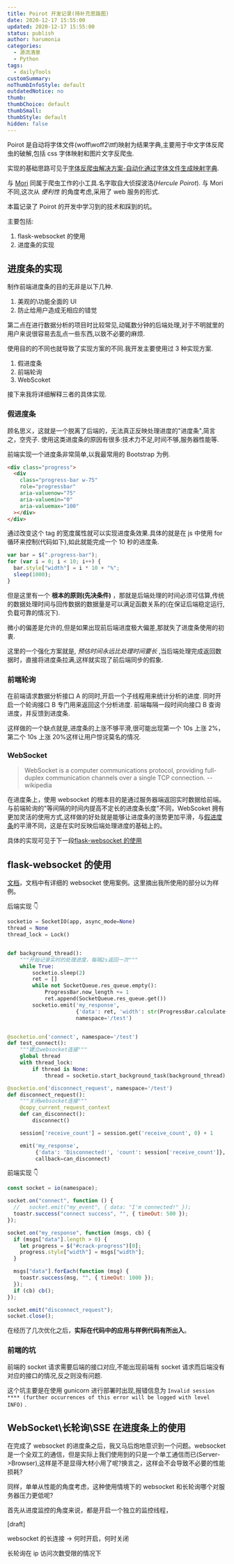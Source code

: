 ```yaml
---
title: Poirot 开发记录(待补充思路图)
date: 2020-12-17 15:55:00
updated: 2020-12-17 15:55:00
status: publish
author: harumonia
categories:
  - 源流清泉
  - Python
tags:
  - dailyTools
customSummary:
noThumbInfoStyle: default
outdatedNotice: no
thumb:
thumbChoice: default
thumbSmall:
thumbStyle: default
hidden: false
---
```


Poirot 是自动将字体文件(woff\woff2\ttf)映射为结果字典,主要用于中文字体反爬虫的破解,包括 css 字体映射和图片文字反爬虫.

实现的基础思路可见于[字体反爬虫解决方案-自动化通过字体文件生成映射字典](https://blog.harumonia.moe/font-antispider-cracker/).

与 [Mori](https://blog.harumonia.moe/mori-kokoro/) 同属于爬虫工作的小工具.名字取自大侦探波洛(_Hercule Poirot_). 与 Mori 不同,这次从 _便利性_ 的角度考虑,采用了 web 服务的形式.

本篇记录了 Poirot 的开发中学习到的技术和踩到的坑。

主要包括:

1. flask-websocket 的使用
2. 进度条的实现

<!-- more -->

## 进度条的实现

制作前端进度条的目的无非是以下几种.

1. 美观的\功能全面的 UI
2. 防止给用户造成无相应的错觉

第二点在进行数据分析的项目时比较常见,动辄数分钟的后端处理,对于不明就里的用户来说很容易去乱点一些东西,以致不必要的麻烦.

使用目的的不同也就导致了实现方案的不同.我开发主要使用过 3 种实现方案.

1. 假进度条
2. 前端轮询
3. WebScoket

接下来我将详细解释三者的具体实现.

### 假进度条

顾名思义，这就是一个脱离了后端的，无法真正反映处理进度的"进度条",简言之，空壳子. 使用这类进度条的原因有很多:技术力不足,时间不够,服务器性能等.

前端实现一个进度条非常简单,以我最常用的 Bootstrap 为例.

```html
<div class="progress">
  <div
    class="progress-bar w-75"
    role="progressbar"
    aria-valuenow="75"
    aria-valuemin="0"
    aria-valuemax="100"
  ></div>
</div>
```

通过改变这个 tag 的宽度属性就可以实现进度条效果.具体的就是在 js 中使用 for 循环来控制(代码如下),如此就能完成一个 10 秒的进度条.

```javascript
var bar = $(".progress-bar");
for (var i = 0; i < 10; i++) {
  bar.style["width"] = i * 10 + "%";
  sleep(1000);
}
```

但是这里有一个 **根本的原则(先决条件)** ，那就是后端处理的时间必须可估算,传统的数据处理时间与回传数据的数据量是可以满足函数关系的(在保证后端稳定运行,负载可靠的情况下).

微小的偏差是允许的,但是如果出现前后端进度极大偏差,那就失了进度条使用的初衷.

这里的一个强化方案就是, _预估时间永远比处理时间要长_ ,当后端处理完成返回数据时，直接将进度条拉满,这样就实现了前后端同步的假象.

### 前端轮询

在前端请求数据分析接口 A 的同时,开启一个子线程用来统计分析的进度. 同时开启一个轮询接口 B 专门用来返回这个分析进度. 前端每隔一段时间向接口 B 查询进度，并反馈到进度条.

这样做的一个缺点就是,进度条的上涨不够平滑,很可能出现第一个 10s 上涨 2%，第二个 10s 上涨 20%这样让用户惊诧莫名的情况.

### WebSocket

> WebSocket is a computer communications protocol, providing full-duplex communication channels over a single TCP connection.
> --wikipedia

在进度条上，使用 websocket 的根本目的是通过服务器端返回实时数据给前端。与前端轮询的"等间隔的时间内提高不定长的进度条长度"不同，WebScoket 拥有更加灵活的使用方式,这样做的好处就是能够让进度条的涨势更加平滑，与[假进度条](#假进度条)的平滑不同，这是在实时反映后端处理进度的基础上的。

具体的实现可见于下一段[flask-websocket 的使用](#flask-websocket-的使用)

## flask-websocket 的使用

[文档](https://flask-socketio.readthedocs.io/en/latest/)，文档中有详细的 websocket 使用案例。这里摘出我所使用的部分以为样例。

后端实现 👇

```python
socketio = SocketIO(app, async_mode=None)
thread = None
thread_lock = Lock()


def background_thread():
    """开始记录实时的处理进度，每隔2s返回一次"""
    while True:
        socketio.sleep(2)
        ret = []
        while not SocketQueue.res_queue.empty():
            ProgressBar.now_length += 1
            ret.append(SocketQueue.res_queue.get())
        socketio.emit('my_response',
                      {'data': ret, 'width': str(ProgressBar.calculate()) + '%'},
                      namespace='/test')


@socketio.on('connect', namespace='/test')
def test_connect():
    """建立websocket连接"""
    global thread
    with thread_lock:
        if thread is None:
            thread = socketio.start_background_task(background_thread)

@socketio.on('disconnect_request', namespace='/test')
def disconnect_request():
    """关闭websocket连接"""
    @copy_current_request_context
    def can_disconnect():
        disconnect()

    session['receive_count'] = session.get('receive_count', 0) + 1

    emit('my_response',
         {'data': 'Disconnected!', 'count': session['receive_count']},
         callback=can_disconnect)
```

前端实现 👇

```js
const socket = io(namespace);

socket.on("connect", function () {
  //   socket.emit("my_event", { data: "I'm connected!" });
  toastr.success("connect success", "", { timeOut: 500 });
});

socket.on("my_response", function (msgs, cb) {
  if (msgs["data"].length > 0) {
    let progress = $("#crack-progress")[0];
    progress.style["width"] = msgs["width"];
  }

  msgs["data"].forEach(function (msg) {
    toastr.success(msg, "", { timeOut: 1000 });
  });
  if (cb) cb();
});

socket.emit("disconnect_request");
socket.close();
```

在经历了几次优化之后，**实际在代码中的应用与样例代码有所出入**。

### 前端的坑

前端的 socket 请求需要后端的接口对应,不能出现前端有 socket 请求而后端没有对应的接口的情况,反之则没有问题.

这个坑主要是在使用 gunicorn 进行部署时出现,报错信息为 `Invalid session **** (further occurrences of this error will be logged with level INFO)` .

## WebSocket\长轮询\SSE 在进度条上的使用

在完成了 websocket 的进度条之后，我又马后炮地意识到一个问题。websocket 是一个全双工的通信，但是实际上我们使用到的只是一个单工通信而已(Server->Browser),这样是不是显得大材小用了呢?换言之，这样会不会导致不必要的性能损耗?

同样，单单从性能的角度考虑，这种使用情境下的 websocket 和长轮询哪个对服务器压力更低呢?

首先从进度监控的角度来说，都是开启一个独立的监控线程，

[draft]

websocket 的长连接 -> 何时开启，何时关闭

长轮询在 ip 访问次数受限的情况下
